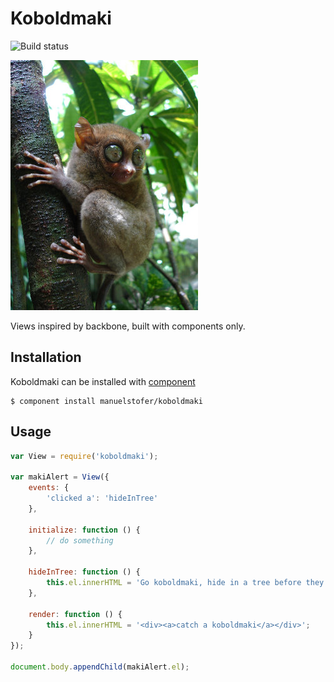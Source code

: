# Koboldmaki

![Build status](https://api.travis-ci.org/manuelstofer/koboldmaki.png)

![image](resources/koboldmaki.jpg)

Views inspired by backbone, built with components only.

## Installation

Koboldmaki can be installed with [component](https://github.com/component/component)

```
$ component install manuelstofer/koboldmaki
```

## Usage

```Javascript
var View = require('koboldmaki');

var makiAlert = View({
    events: {
        'clicked a': 'hideInTree'
    },

    initialize: function () {
        // do something
    },

    hideInTree: function () {
        this.el.innerHTML = 'Go koboldmaki, hide in a tree before they catch you!';
    },

    render: function () {
        this.el.innerHTML = '<div><a>catch a koboldmaki</a></div>';
    }
});

document.body.appendChild(makiAlert.el);


```
